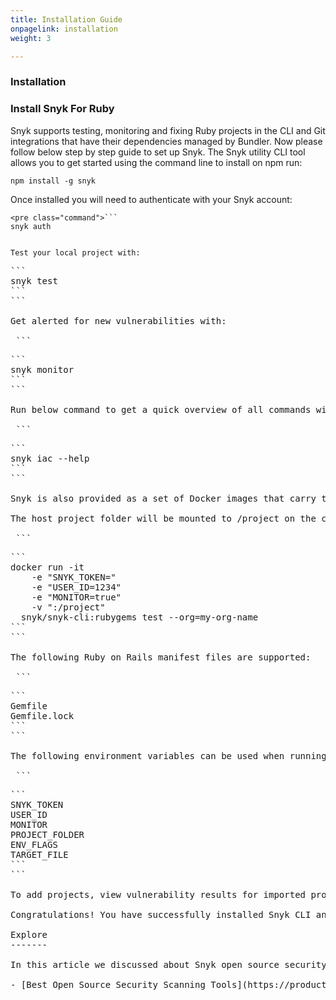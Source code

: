```yaml
---
title: Installation Guide
onpagelink: installation
weight: 3

---
```


### Installation

### Install Snyk For Ruby

Snyk supports testing, monitoring and fixing Ruby projects in the CLI and Git integrations that have their dependencies managed by Bundler. Now please follow below step by step guide to set up Snyk. The Snyk utility CLI tool allows you to get started using the command line to install on npm run:

    npm install -g snyk

Once installed you will need to authenticate with your Snyk account:

 ```
<pre class="command">```
snyk auth
```
```

Test your local project with:

 ```
<pre class="command">```
snyk test
```
```

Get alerted for new vulnerabilities with:

 ```
<pre class="command">```
snyk monitor
```
```

Run below command to get a quick overview of all commands with more details and examples:

 ```
<pre class="command">```
snyk iac --help
```
```

Snyk is also provided as a set of Docker images that carry the runtime environment of each package manager. For example, the npm image will carry all of the needed setup to run npm install on the currently running container. Currently there are images for npm, Ruby, Maven, Gradle and SBT. The images can perform snyk test by default on the specified project which is mounted to the container as a read/write volume, and snyk monitor if the MONITOR environment variable is set when running the docker container. Please see the following RubyGems image example on how to run Snyk inside docker:

The host project folder will be mounted to /project on the container and will be used to read the dependencies file and write results for CI builds. Here's an example of running snyk test and snyk monitor in the image for RubyGems:

 ```
<pre class="command">```
docker run -it
    -e "SNYK_TOKEN="
    -e "USER_ID=1234"
    -e "MONITOR=true"
    -v ":/project"
  snyk/snyk-cli:rubygems test --org=my-org-name
```
```

The following Ruby on Rails manifest files are supported:

 ```
<pre class="command">```
Gemfile
Gemfile.lock
```
```

The following environment variables can be used when running the container on docker:

 ```
<pre class="command">```
SNYK_TOKEN
USER_ID
MONITOR
PROJECT_FOLDER
ENV_FLAGS
TARGET_FILE
```
```

To add projects, view vulnerability results for imported projects and then fix vulnerabilities via fix pull/merge requests, please check [Getting started with Snyk Open Source](https://support.snyk.io/hc/en-us/articles/360014875297-Getting-started-with-Snyk-Open-Source)

Congratulations! You have successfully installed Snyk CLI and build-time tool. Enjoy!

<div class="col-lg-12"><a class="anchor" id="explore" name="explore"></a>Explore
-------

In this article we discussed about Snyk open source security software. To learn about other open source security softwares, please visit following page:

- [Best Open Source Security Scanning Tools](https://products.containerize.com/securityapps/)
 
 </div>